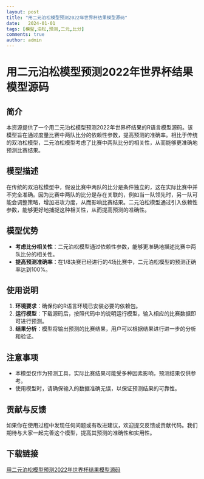 ```yaml
---
layout: post
title: "用二元泊松模型预测2022年世界杯结果模型源码"
date:   2024-01-01
tags: [模型,泊松,预测,二元,比分]
comments: true
author: admin
---
```

# 用二元泊松模型预测2022年世界杯结果模型源码

## 简介
本资源提供了一个用二元泊松模型预测2022年世界杯结果的R语言模型源码。该模型旨在通过度量比赛中两队比分的依赖性参数，提高预测的准确率。相比于传统的双泊松模型，二元泊松模型考虑了比赛中两队比分的相关性，从而能够更准确地预测比赛结果。

## 模型描述
在传统的双泊松模型中，假设比赛中两队的比分是条件独立的，这在实际比赛中并不完全准确。因为比赛中两队的比分是存在关联的，例如当一队领先时，另一队可能会调整策略，增加进攻力度，从而影响比赛结果。二元泊松模型通过引入依赖性参数，能够更好地捕捉这种相关性，从而提高预测的准确性。

## 模型优势
- **考虑比分相关性**：二元泊松模型通过依赖性参数，能够更准确地描述比赛中两队比分的相关性。
- **提高预测准确率**：在1/8决赛已经进行的4场比赛中，二元泊松模型的预测正确率达到100%。

## 使用说明
1. **环境要求**：确保你的R语言环境已安装必要的依赖包。
2. **运行模型**：下载源码后，按照代码中的说明运行模型，输入相应的比赛数据即可进行预测。
3. **结果分析**：模型将输出预测的比赛结果，用户可以根据结果进行进一步的分析和验证。

## 注意事项
- 本模型仅作为预测工具，实际比赛结果可能受多种因素影响，预测结果仅供参考。
- 使用模型时，请确保输入的数据准确无误，以保证预测结果的可靠性。

## 贡献与反馈
如果你在使用过程中发现任何问题或有改进建议，欢迎提交反馈或贡献代码。我们期待与大家一起完善这个模型，提高其预测的准确性和实用性。

## 下载链接

[用二元泊松模型预测2022年世界杯结果模型源码](https://pan.quark.cn/s/e89e169ed164)